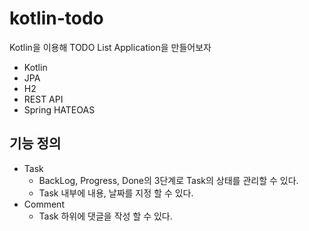 # kotlin-todo

Kotlin을 이용해 TODO List Application을 만들어보자 

- Kotlin
- JPA
- H2
- REST API
- Spring HATEOAS


## 기능 정의
- Task
    - BackLog, Progress, Done의 3단계로 Task의 상태를 관리할 수 있다.
    - Task 내부에 내용, 날짜를 지정 할 수 있다.
- Comment
    - Task 하위에 댓글을 작성 할 수 있다.
